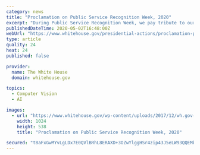 ```yaml
---
category: news
title: "Proclamation on Public Service Recognition Week, 2020"
excerpt: "During Public Service Recognition Week, we pay tribute to our Federal, State, and local government employees for their unwavering dedication to civil servi"
publishedDateTime: 2020-05-02T16:48:00Z
webUrl: "https://www.whitehouse.gov/presidential-actions/proclamation-public-service-recognition-week-2020/"
type: article
quality: 24
heat: 24
published: false

provider:
  name: The White House
  domain: whitehouse.gov

topics:
  - Computer Vision
  - AI

images:
  - url: "https://www.whitehouse.gov/wp-content/uploads/2017/12/wh.gov-share-img_03-1024x538.png"
    width: 1024
    height: 538
    title: "Proclamation on Public Service Recognition Week, 2020"

secured: "t8aFxGwMYvLgLDx7E0QVlBRhL8ERAXD+3OZwYlggHSr4zip43J5eLW93QQEMbD/w9bNp6PGsABnr9mcgOnPOngkkrgWGvmALH+jJ+7zgcWjsVi8L8OOtxMbM4aKCbcYKhcUHp/38mHDbqWvHVnRYyyvBxWMEqTjX6D0SPDXVRiNWHadtFpO7a9qoD0vW6DMwU0zyDqX1tTBImCuZEHK7SoWZR6SNeQW4QFQn+WzB7F15b5gTh+auaU8pO1Q0TudRtPQWiPTmcPQTQdGFoptOqemnWQwQFuOTpP889MivgqqZhbKJ1K/cq3ps/k3uce8G;wNuea97BLLhu/pT3vY6FJg=="
---
```


